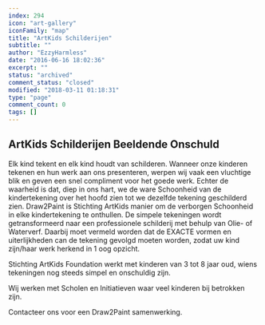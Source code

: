 ```yaml
---
index: 294
icon: "art-gallery"
iconFamily: "map"
title: "ArtKids Schilderijen"
subtitle: ""
author: "EzzyHarmless"
date: "2016-06-16 18:02:36"
excerpt: ""
status: "archived"
comment_status: "closed"
modified: "2018-03-11 01:18:31"
type: "page"
comment_count: 0
tags: []
---
```


## ArtKids Schilderijen <span class="has-text-calm is-size-4">Beeldende Onschuld</span>

Elk kind tekent en elk kind houdt van schilderen. Wanneer onze kinderen tekenen en hun werk aan ons presenteren, werpen wij vaak een vluchtige blik en geven een snel compliment voor het goede werk. Echter de waarheid is dat, diep in ons hart, we de ware Schoonheid van de kindertekening over het hoofd zien tot we dezelfde tekening geschilderd zien. Draw2Paint is Stichting ArtKids manier om de verborgen Schoonheid in elke kindertekening te onthullen. De simpele tekeningen wordt getransformeerd naar een professionele schilderij met behulp van Olie- of Waterverf. Daarbij moet vermeld worden dat de EXACTE vormen en uiterlijkheden can de tekening gevolgd moeten worden, zodat uw kind zijn/haar werk herkend in 1 oog opzicht.

Stichting ArtKids Foundation werkt met kinderen van 3 tot 8 jaar oud, wiens tekeningen nog steeds simpel en onschuldig zijn.

Wij werken met Scholen en Initiatieven waar veel kinderen bij betrokken zijn.

Contacteer ons voor een Draw2Paint samenwerking.